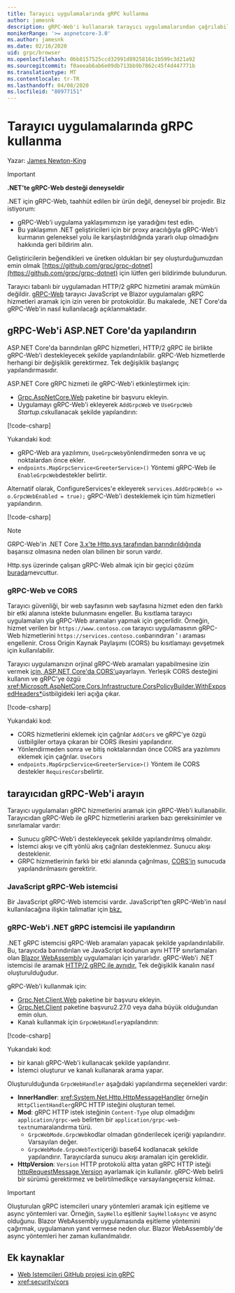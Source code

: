 ```yaml
---
title: Tarayıcı uygulamalarında gRPC kullanma
author: jamesnk
description: gRPC-Web'i kullanarak tarayıcı uygulamalarından çağrılabilir olması için ASP.NET Core'daki gRPC hizmetlerini nasıl yapılandırabileceğinizi öğrenin.
monikerRange: '>= aspnetcore-3.0'
ms.author: jamesnk
ms.date: 02/16/2020
uid: grpc/browser
ms.openlocfilehash: 0bb8157525ccd32991d8925816c1b599c3d21a92
ms.sourcegitcommit: f0aeeab6ab6e09db713bb9b7862c45f4d447771b
ms.translationtype: MT
ms.contentlocale: tr-TR
ms.lasthandoff: 04/08/2020
ms.locfileid: "80977151"
---
```

# <a name="use-grpc-in-browser-apps"></a>Tarayıcı uygulamalarında gRPC kullanma

Yazar: [James Newton-King](https://twitter.com/jamesnk)

> [!IMPORTANT]
> **.NET'te gRPC-Web desteği deneyseldir**
>
> .NET için gRPC-Web, taahhüt edilen bir ürün değil, deneysel bir projedir. Biz istiyorum:
>
> * gRPC-Web'i uygulama yaklaşımımızın işe yaradığını test edin.
> * Bu yaklaşımın .NET geliştiricileri için bir proxy aracılığıyla gRPC-Web'i kurmanın geleneksel yolu ile karşılaştırıldığında yararlı olup olmadığını hakkında geri bildirim alın.
>
> Geliştiricilerin beğendikleri ve üretken oldukları bir şey oluşturduğumuzdan emin olmak [https://github.com/grpc/grpc-dotnet](https://github.com/grpc/grpc-dotnet) için lütfen geri bildirimde bulundurun.

Tarayıcı tabanlı bir uygulamadan HTTP/2 gRPC hizmetini aramak mümkün değildir. [gRPC-Web](https://github.com/grpc/grpc/blob/master/doc/PROTOCOL-WEB.md) tarayıcı JavaScript ve Blazor uygulamaları gRPC hizmetleri aramak için izin veren bir protokoldür. Bu makalede, .NET Core'da gRPC-Web'in nasıl kullanılacağı açıklanmaktadır.

## <a name="configure-grpc-web-in-aspnet-core"></a>gRPC-Web'i ASP.NET Core'da yapılandırın

ASP.NET Core'da barındırılan gRPC hizmetleri, HTTP/2 gRPC ile birlikte gRPC-Web'i destekleyecek şekilde yapılandırılabilir. gRPC-Web hizmetlerde herhangi bir değişiklik gerektirmez. Tek değişiklik başlangıç yapılandırmasıdır.

ASP.NET Core gRPC hizmeti ile gRPC-Web'i etkinleştirmek için:

* [Grpc.AspNetCore.Web](https://www.nuget.org/packages/Grpc.AspNetCore.Web) paketine bir başvuru ekleyin.
* Uygulamayı gRPC-Web'i ekleyerek `AddGrpcWeb` ve `UseGrpcWeb` *Startup.cs*kullanacak şekilde yapılandırın:

[!code-csharp[](~/grpc/browser/sample/Startup.cs?name=snippet_1&highlight=10,14)]

Yukarıdaki kod:

* gRPC-Web ara yazılımını, `UseGrpcWeb`yönlendirmeden sonra ve uç noktalardan önce ekler.
* `endpoints.MapGrpcService<GreeterService>()` Yöntemi gRPC-Web ile `EnableGrpcWeb`destekler belirtir. 

Alternatif olarak, ConfigureServices'e ekleyerek `services.AddGrpcWeb(o => o.GrpcWebEnabled = true);` gRPC-Web'i desteklemek için tüm hizmetleri yapılandırın.

[!code-csharp[](~/grpc/browser/sample/AllServicesSupportExample_Startup.cs?name=snippet_1&highlight=6,13)]

> [!NOTE]
> GRPC-Web'in .NET Core [3.x'te Http.sys tarafından barındırıldığında](xref:fundamentals/servers/httpsys) başarısız olmasına neden olan bilinen bir sorun vardır.
>
> Http.sys üzerinde çalışan gRPC-Web almak için bir geçici çözüm [burada](https://github.com/grpc/grpc-dotnet/issues/853#issuecomment-610078202)mevcuttur.

### <a name="grpc-web-and-cors"></a>gRPC-Web ve CORS

Tarayıcı güvenliği, bir web sayfasının web sayfasına hizmet eden den farklı bir etki alanına istekte bulunmasını engeller. Bu kısıtlama tarayıcı uygulamaları yla gRPC-Web aramaları yapmak için geçerlidir. Örneğin, hizmet verilen bir `https://www.contoso.com` tarayıcı uygulamasının gRPC-Web hizmetlerini `https://services.contoso.com`barındıran ' ı araması engellenir. Cross Origin Kaynak Paylaşımı (CORS) bu kısıtlamayı gevşetmek için kullanılabilir.

Tarayıcı uygulamanızın orjinal gRPC-Web aramaları yapabilmesine izin vermek [için, ASP.NET Core'da CORS'u](xref:security/cors)ayarlayın. Yerleşik CORS desteğini kullanın ve gRPC'ye özgü <xref:Microsoft.AspNetCore.Cors.Infrastructure.CorsPolicyBuilder.WithExposedHeaders*>üstbilgideki leri açığa çıkar.

[!code-csharp[](~/grpc/browser/sample/CORS_Startup.cs?name=snippet_1&highlight=5-11,19,24)]

Yukarıdaki kod:

* CORS hizmetlerini eklemek için çağrılar `AddCors` ve gRPC'ye özgü üstbilgiler ortaya çıkaran bir CORS ilkesini yapılandırır.
* Yönlendirmeden sonra ve bitiş noktalarından önce CORS ara yazılımını eklemek için çağrılar. `UseCors`
* `endpoints.MapGrpcService<GreeterService>()` Yöntem ile CORS destekler `RequiresCors`belirtir.

## <a name="call-grpc-web-from-the-browser"></a>tarayıcıdan gRPC-Web'i arayın

Tarayıcı uygulamaları gRPC hizmetlerini aramak için gRPC-Web'i kullanabilir. Tarayıcıdan gRPC-Web ile gRPC hizmetlerini ararken bazı gereksinimler ve sınırlamalar vardır:

* Sunucu gRPC-Web'i destekleyecek şekilde yapılandırılmış olmalıdır.
* İstemci akışı ve çift yönlü akış çağrıları desteklenmez. Sunucu akışı desteklenir.
* GRPC hizmetlerinin farklı bir etki alanında çağrılması, [CORS'in](xref:security/cors) sunucuda yapılandırılmasını gerektirir.

### <a name="javascript-grpc-web-client"></a>JavaScript gRPC-Web istemcisi

Bir JavaScript gRPC-Web istemcisi vardır. JavaScript'ten gRPC-Web'in nasıl kullanılacağına ilişkin talimatlar için [bkz.](https://github.com/grpc/grpc-web/tree/master/net/grpc/gateway/examples/helloworld#write-client-code)

### <a name="configure-grpc-web-with-the-net-grpc-client"></a>gRPC-Web'i .NET gRPC istemcisi ile yapılandırın

.NET gRPC istemcisi gRPC-Web aramaları yapacak şekilde yapılandırılabilir. Bu, tarayıcıda barındırılan ve JavaScript kodunun aynı HTTP sınırlamaları olan [Blazor WebAssembly](xref:blazor/index#blazor-webassembly) uygulamaları için yararlıdır. gRPC-Web'i .NET istemcisi ile aramak [HTTP/2 gRPC ile aynıdır.](xref:grpc/client) Tek değişiklik kanalın nasıl oluşturulduğudur.

gRPC-Web'i kullanmak için:

* [Grpc.Net.Client.Web](https://www.nuget.org/packages/Grpc.Net.Client.Web) paketine bir başvuru ekleyin.
* [Grpc.Net.Client](https://www.nuget.org/packages/Grpc.Net.Client) paketine başvuru2.27.0 veya daha büyük olduğundan emin olun.
* Kanalı kullanmak için `GrpcWebHandler`yapılandırın:

[!code-csharp[](~/grpc/browser/sample/Handler.cs?name=snippet_1)]

Yukarıdaki kod:

* bir kanalı gRPC-Web'i kullanacak şekilde yapılandırır.
* İstemci oluşturur ve kanalı kullanarak arama yapar.

Oluşturulduğunda `GrpcWebHandler` aşağıdaki yapılandırma seçenekleri vardır:

* **InnerHandler**: <xref:System.Net.Http.HttpMessageHandler> örneğin `HttpClientHandler`gRPC HTTP isteğini oluşturan temel.
* **Mod**: gRPC HTTP istek isteğinin `Content-Type` olup olmadığını `application/grpc-web` belirten bir `application/grpc-web-text`numaralandırma türü.
    * `GrpcWebMode.GrpcWeb`kodlar olmadan gönderilecek içeriği yapılandırır. Varsayılan değer.
    * `GrpcWebMode.GrpcWebText`içeriği base64 kodlanacak şekilde yapılandırır. Tarayıcılarda sunucu akışı aramaları için gereklidir.
* **HttpVersion**: `Version` HTTP protokolü altta yatan gRPC HTTP isteği [httpRequestMessage.Version](xref:System.Net.Http.HttpRequestMessage.Version) ayarlamak için kullanılır. gRPC-Web belirli bir sürümü gerektirmez ve belirtilmedikçe varsayılangeçersiz kılmaz.

> [!IMPORTANT]
> Oluşturulan gRPC istemcileri unary yöntemleri aramak için eşitleme ve async yöntemleri var. Örneğin, `SayHello` eşitlenir `SayHelloAsync` ve async olduğunu. Blazor WebAssembly uygulamasında eşitleme yöntemini çağırmak, uygulamanın yanıt vermese neden olur. Blazor WebAssembly'de async yöntemleri her zaman kullanılmalıdır.

## <a name="additional-resources"></a>Ek kaynaklar

* [Web Istemcileri GitHub projesi için gRPC](https://github.com/grpc/grpc-web)
* <xref:security/cors>
